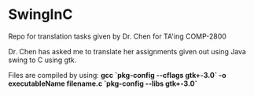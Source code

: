 # SwingInC
Repo for translation tasks given by Dr. Chen for TA'ing COMP-2800

Dr. Chen has asked me to translate her assignments given out using Java swing to C using gtk.

Files are compiled by using:
<b>gcc \`pkg-config --cflags gtk+-3.0\` -o executableName filename.c \`pkg-config --libs gtk+-3.0\`</b>
